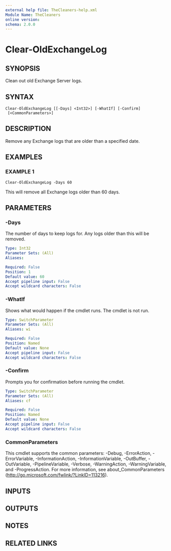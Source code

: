```yaml
---
external help file: TheCleaners-help.xml
Module Name: TheCleaners
online version:
schema: 2.0.0
---
```


# Clear-OldExchangeLog

## SYNOPSIS
Clean out old Exchange Server logs.

## SYNTAX

```
Clear-OldExchangeLog [[-Days] <Int32>] [-WhatIf] [-Confirm]
 [<CommonParameters>]
```

## DESCRIPTION
Remove any Exchange logs that are older than a specified date.

## EXAMPLES

### EXAMPLE 1
```
Clear-OldExchangeLog -Days 60
```

This will remove all Exchange logs older than 60 days.

## PARAMETERS

### -Days
The number of days to keep logs for.
Any logs older than this will be removed.

```yaml
Type: Int32
Parameter Sets: (All)
Aliases:

Required: False
Position: 1
Default value: 60
Accept pipeline input: False
Accept wildcard characters: False
```

### -WhatIf
Shows what would happen if the cmdlet runs.
The cmdlet is not run.

```yaml
Type: SwitchParameter
Parameter Sets: (All)
Aliases: wi

Required: False
Position: Named
Default value: None
Accept pipeline input: False
Accept wildcard characters: False
```

### -Confirm
Prompts you for confirmation before running the cmdlet.

```yaml
Type: SwitchParameter
Parameter Sets: (All)
Aliases: cf

Required: False
Position: Named
Default value: None
Accept pipeline input: False
Accept wildcard characters: False
```

### CommonParameters
This cmdlet supports the common parameters: -Debug, -ErrorAction, -ErrorVariable, -InformationAction, -InformationVariable, -OutBuffer, -OutVariable, -PipelineVariable, -Verbose, -WarningAction, -WarningVariable, and -ProgressAction. 
For more information, see about_CommonParameters (http://go.microsoft.com/fwlink/?LinkID=113216).

## INPUTS

## OUTPUTS

## NOTES

## RELATED LINKS
